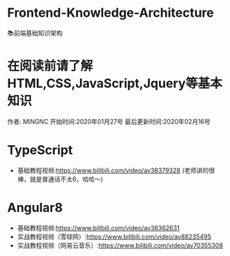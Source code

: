# Frontend-Knowledge-Architecture
📚前端基础知识架构
# 在阅读前请了解HTML,CSS,JavaScript,Jquery等基本知识
作者: MINGNC
开始时间:2020年01月27号
最后更新时间:2020年02月16号

# TypeScript
* 基础教程视频:https://www.bilibili.com/video/av38379328 (老师讲的很棒，就是普通话不太6，哈哈～)


# Angular8
* 基础教程视频:https://www.bilibili.com/video/av38362631
* 实战教程视频（雪球网）:https://www.bilibili.com/video/av88235495
* 实战教程视频（网易云音乐）:https://www.bilibili.com/video/av70355308
